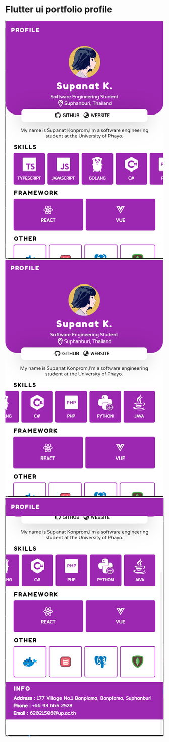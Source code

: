# Flutter ui portfolio profile

![1](cap/Capture1.PNG)
![2](cap/Capture2.PNG)
![3](cap/Capture3.PNG)
